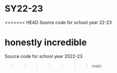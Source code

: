 # SY22-23
<<<<<<< HEAD
Source code for school year 22-23

honestly incredible
=======
Source code for school year 2022-23
>>>>>>> main
